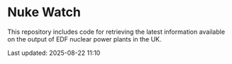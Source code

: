# Nuke Watch

This repository includes code for retrieving the latest information available on the output of EDF nuclear power plants in the UK.

Last updated: 2025-08-22 11:10